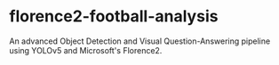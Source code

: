 # florence2-football-analysis
An advanced Object Detection and Visual Question-Answering pipeline using YOLOv5 and Microsoft's Florence2. 
